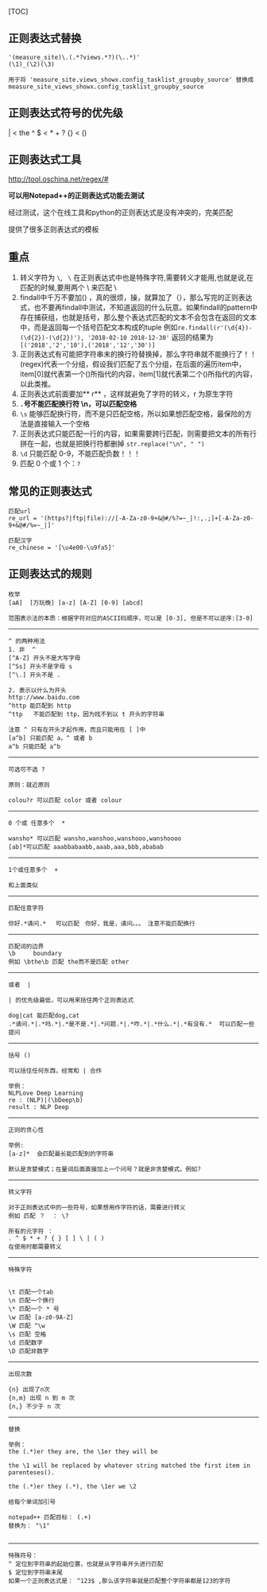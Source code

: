 [TOC]

## 正则表达式替换

```
'(measure_site)\.(.*?views.*?)(\..*)'
(\1)_(\2)(\3)

用于将 'measure_site.views_showx.config_tasklist_groupby_source' 替换成 measure_site_views_showx.config_tasklist_groupby_source
```

## 正则表达式符号的优先级

| <  the ^ $ < * + ? {}  < ()

## 正则表达式工具

http://tool.oschina.net/regex/#

**可以用Notepad++的正则表达式功能去测试**

经过测试，这个在线工具和python的正则表达式是没有冲突的，完美匹配

提供了很多正则表达式的模板

## 重点

1. 转义字符为 `\`, ` \` 在正则表达式中也是特殊字符,需要转义才能用,也就是说,在匹配的时候,要用两个 \\ 来匹配 \
2. findall中千万不要加() ，真的很烦，操，就算加了（），那么写完的正则表达式，也不要再findall中测试，不知道返回的什么玩意。如果findall的pattern中存在捕获组，也就是括号，那么整个表达式匹配的文本不会包含在返回的文本中，而是返回每一个括号匹配文本构成的tuple
   例如`re.findall(r'(\d{4})-(\d{2})-(\d{2})'), '2018-02-10 2018-12-30'` 返回的结果为` [('2018','2','10'),('2018','12','30')]`
3. 正则表达式有可能把字符串末的换行符替换掉，那么字符串就不能换行了！！(regex)代表一个分组，假设我们匹配了五个分组，在后面的遍历item中，item[0]就代表第一个()所指代的内容，item[1]就代表第二个()所指代的内容，以此类推。
4. 正则表达式前面要加** r** ，这样就避免了字符的转义，r 为原生字符
5. **` . `号不能匹配换行符 \n，可以匹配空格**
6. `\s` 能够匹配换行符，而不是只匹配空格，所以如果想匹配空格，最保险的方法是直接输入一个空格 
7. 正则表达式只能匹配一行的内容，如果需要跨行匹配，则需要把文本的所有行拼在一起，也就是把换行符都删掉 `str.replace("\n", " ")`
8. `\d` 只能匹配 0-9，不能匹配负数！！！
9. 匹配 0 个或 1 个：`?`


## 常见的正则表达式

```
匹配url
re_url = '(https?|ftp|file)://[-A-Za-z0-9+&@#/%?=~_|!:,.;]+[-A-Za-z0-9+&@#/%=~_|]'

匹配汉字
re_chinese = '[\u4e00-\u9fa5]'
```

## 正则表达式的规则

```
枚举
[aA]  [万玩晚] [a-z] [A-Z] [0-9] [abcd]

范围表示法的本质：根据字符对应的ASCII码顺序，可以是 [0-3], 但是不可以逆序:[3-0]
```

---

```
^ 的两种用法
1. 非  ^
[^A-Z] 开头不是大写字母
[^Ss] 开头不是字母 s
[^\.] 开头不是 .

2. 表示以什么为开头
http://www.baidu.com
^http 能匹配到 http
^ttp   不能匹配到 ttp，因为找不到以 t 开头的字符串

注意 ^ 只有在开头才起作用，而且只能用在 [ ]中
[a^b] 只能匹配 a，^ 或者 b
a^b 只能匹配 a^b
```

---

```
可选可不选 ?

原则：就近原则

colou?r 可以匹配 color 或者 colour

```

---

```
0 个或 任意多个  *

wansho* 可以匹配 wansho,wanshoo,wanshooo,wanshoooo
[ab]*可以匹配 aaabbabaabb,aaab,aaa,bbb,ababab

```

---

```
1个或任意多个  +

和上面类似
```

---

```
匹配任意字符

你好.*请问.* 　可以匹配　你好，我是，请问。。。 注意不能匹配换行
```

---

```
匹配词的边界 
\b     boundary
例如 \bthe\b 匹配 the而不是匹配 other
```

---

```
或者  |

| 的优先级最低，可以用来括住两个正则表达式

dog|cat 能匹配dog,cat
.*请问.*|.*吗.*|.*是不是.*|.*问题.*|.*咋.*|.*什么.*|.*有没有.*  可以匹配一些提问

```

---

```
括号 ()

可以括住任何东西，经常和 | 合作

举例：
NLPLove Deep Learning
re : (NLP)|(\bDeep\b)
result : NLP Deep
```

---

```
正则的贪心性

举例:
[a-z]*  会匹配最长能匹配到的字符串

默认是贪婪模式；在量词后面直接加上一个问号？就是非贪婪模式。例如?

```

---

```
转义字符

对于正则表达式中的一些符号，如果想用作字符的话，需要进行转义
例如 匹配 ？  ： \?

所有的元字符 ：
. ^ $ * + ? { } [ ] \ | ( )
在使用时都需要转义

```

---

```
特殊字符


\t 匹配一个tab
\n 匹配一个换行
\* 匹配一个 * 号
\w 匹配 [a-z0-9A-Z]
\W 匹配 ^\w
\s 匹配 空格
\d 匹配数字
\D 匹配非数字

```

---

```
出现次数

{n} 出现了n次
{n,m} 出现 n 到 m 次
{n,} 不少于 n 次
```

---

```
替换

举例：
the (.*)er they are, the \1er they will be 

the \1 will be replaced by whatever string matched the first item in parenteses().

the (.*)er they (.*), the \1er we \2

给每个单词加引号

notepad++ 匹配目标： (.+)
替换为： "\1"
 
```

---

```
特殊符号：
^ 定位到字符串的起始位置，也就是从字符串开头进行匹配
$ 定位到字符串末尾
如果一个正则表达式是： ^123$ ,那么该字符串就是匹配整个字符串都是123的字符
```